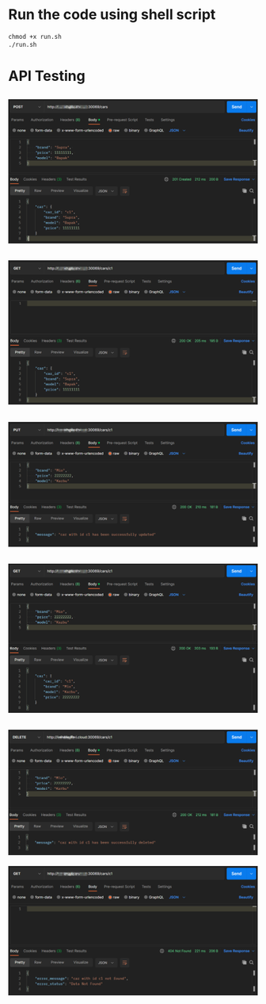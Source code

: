 # Run the code using shell script

```shell
chmod +x run.sh
./run.sh
```

# API Testing

![Alt text](images/01_create.png)
---
![Alt text](images/02_read.png)
---
![Alt text](images/03_update.png)
---
![Alt text](images/04_read.png)
---
![Alt text](images/05_delete.png)
---
![Alt text](images/06_read.png)
